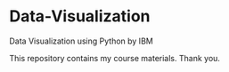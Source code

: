 # Data-Visualization
Data Visualization using Python by IBM

This repository contains my course materials.
Thank you.
